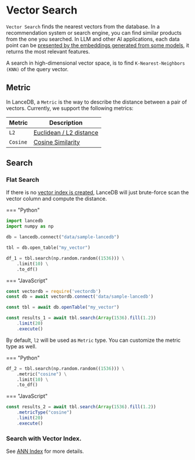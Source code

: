 # Vector Search

`Vector Search` finds the nearest vectors from the database.
In a recommendation system or search engine, you can find similar products from
the one you searched.
In LLM and other AI applications,
each data point can be [presented by the embeddings generated from some models](embedding.md),
it returns the most relevant features.

A search in high-dimensional vector space, is to find `K-Nearest-Neighbors (KNN)` of the query vector.

## Metric

In LanceDB, a `Metric` is the way to describe the distance between a pair of vectors.
Currently, we support the following metrics:

| Metric      | Description                          |
| ----------- | ------------------------------------ |
| `L2`        | [Euclidean / L2 distance](https://en.wikipedia.org/wiki/Euclidean_distance) |
| `Cosine`    | [Cosine Similarity](https://en.wikipedia.org/wiki/Cosine_similarity)|


## Search

### Flat Search


If there is no [vector index is created](ann_indexes.md), LanceDB will just brute-force scan
the vector column and compute the distance.

=== "Python"

<!--python 
import lancedb
import numpy as np
uri = "data/sample-lancedb"
db = lancedb.connect(uri)

data = [{"vector": row, "item": f"item {i}"}
     for i, row in enumerate(np.random.random((10_000, 1536)).astype('float32'))]

db.create_table("my_vectors", data=data)
-->
```python
import lancedb
import numpy as np

db = lancedb.connect("data/sample-lancedb")

tbl = db.open_table("my_vector")

df_1 = tbl.search(np.random.random((1536))) \
    .limit(10) \
    .to_df()
```

=== "JavaScript"

<!--javascript 
const vectordb = require('vectordb')
const db = await vectordb.connect('data/sample-lancedb')

let data = []
for (let i = 0; i < 10_000; i++) {
     data.push({vector: Array(1536).fill(i), id: `${i}`, content: "", longId: `${i}`},)
}
await db.createTable('my_vectors', data)
-->
```javascript
const vectordb = require('vectordb')
const db = await vectordb.connect('data/sample-lancedb')

const tbl = await db.openTable("my_vector")

const results_1 = await tbl.search(Array(1536).fill(1.2))
    .limit(20)
    .execute()
```

By default, `l2` will be used as `Metric` type. You can customize the metric type
as well.

=== "Python"

```python
df_2 = tbl.search(np.random.random((1536))) \
    .metric("cosine") \
    .limit(10) \
    .to_df()
```

=== "JavaScript"

```javascript
const results_2 = await tbl.search(Array(1536).fill(1.2))
    .metricType("cosine")
    .limit(20)
    .execute()
```

### Search with Vector Index.

See [ANN Index](ann_indexes.md) for more details.
